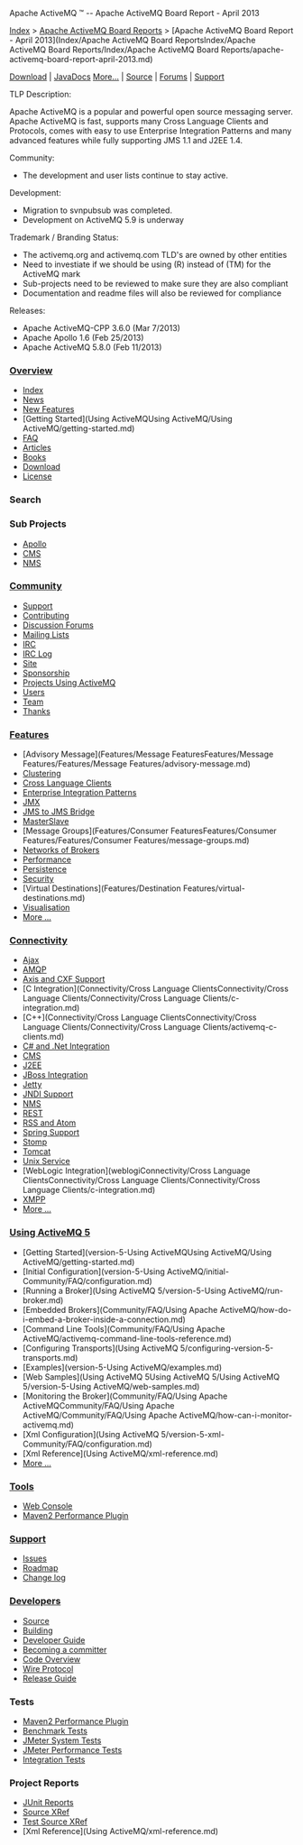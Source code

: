 Apache ActiveMQ ™ -- Apache ActiveMQ Board Report - April 2013 

[Index](index.html) > [Apache ActiveMQ Board Reports](apache-activemq-Developers/board-reports.md) > [Apache ActiveMQ Board Report - April 2013](Index/Apache ActiveMQ Board ReportsIndex/Apache ActiveMQ Board Reports/Index/Apache ActiveMQ Board Reports/apache-activemq-board-report-april-2013.md)

[Download](OverviewOverview/Overview/download.md) | [JavaDocs](http://activemq.apache.org/maven/5.11.0/apidocs/index.html) [More...](Overview/javadocs.md) | [Source](Developers/source.md) | [Forums](CommunityCommunity/Community/discussion-forums.md) | [Support](CommunityCommunity/Community/support.md)

TLP Description:

Apache ActiveMQ is a popular and powerful open source messaging server. Apache ActiveMQ is fast, supports many Cross Language Clients and Protocols, comes with easy to use Enterprise Integration Patterns and many advanced features while fully supporting JMS 1.1 and J2EE 1.4.

Community:

*   The development and user lists continue to stay active.

Development:

*   Migration to svnpubsub was completed.
*   Development on ActiveMQ 5.9 is underway

Trademark / Branding Status:

*   The activemq.org and activemq.com TLD's are owned by other entities
*   Need to investiate if we should be using (R) instead of (TM) for the ActiveMQ mark
*   Sub-projects need to be reviewed to make sure they are also compliant
*   Documentation and readme files will also be reviewed for compliance

Releases:

*   Apache ActiveMQ-CPP 3.6.0 (Mar 7/2013)
*   Apache Apollo 1.6 (Feb 25/2013)
*   Apache ActiveMQ 5.8.0 (Feb 11/2013)

### [Overview](overview.md)

*   [Index](index.html)
*   [News](Overview/news.md)
*   [New Features](Features/new-features.md)
*   [Getting Started](Using ActiveMQUsing ActiveMQ/Using ActiveMQ/getting-started.md)
*   [FAQ](CommunityCommunity/Community/faq.md)
*   [Articles](Community/articles.md)
*   [Books](CommunityCommunity/Community/books.md)
*   [Download](OverviewOverview/Overview/download.md)
*   [License](http://www.apache.org/licenses/)

### Search

    
  

### Sub Projects

*   [Apollo](http://activemq.apache.org/apollo "ActiveMQ Apollo")
*   [CMS](http://activemq.apache.org/cms/)
*   [NMS](http://activemq.apache.org/nms/ "NMS is the .Net Messaging API")

### [Community](community.md)

*   [Support](CommunityCommunity/Community/support.md)
*   [Contributing](CommunityCommunity/Community/contributing.md)
*   [Discussion Forums](CommunityCommunity/Community/discussion-forums.md)
*   [Mailing Lists](Community/mailing-lists.md)
*   [IRC](Site/Navigation/irc.md)
*   [IRC Log](http://servlet.uwyn.com/drone/log/hausbot/activemq)
*   [Site](site.md)
*   [Sponsorship](http://www.apache.org/foundationCommunity/sponsorship.md)
*   [Projects Using ActiveMQ](CommunityCommunity/Community/projects-using-activemq.md)
*   [Users](CommunityCommunity/Community/users.md)
*   [Team](CommunityCommunity/Community/team.md)
*   [Thanks](IndexIndex/Index/thanks.md)

### [Features](features.md)

*   [Advisory Message](Features/Message FeaturesFeatures/Message Features/Features/Message Features/advisory-message.md)
*   [Clustering](FeaturesFeatures/Features/clustering.md)
*   [Cross Language Clients](Connectivity/cross-language-clients.md)
*   [Enterprise Integration Patterns](Features/enterprise-integration-patterns.md)
*   [JMX](Features/jmx.md)
*   [JMS to JMS Bridge](ConnectivityConnectivity/Connectivity/jms-to-jms-bridge.md)
*   [MasterSlave](Features/ClusteringFeatures/Clustering/Features/Clustering/masterslave.md)
*   [Message Groups](Features/Consumer FeaturesFeatures/Consumer Features/Features/Consumer Features/message-groups.md)
*   [Networks of Brokers](Features/Clustering/networks-of-brokers.md)
*   [Performance](FeaturesFeatures/Features/performance.md)
*   [Persistence](Features/persistence.md)
*   [Security](FeaturesFeatures/Features/security.md)
*   [Virtual Destinations](Features/Destination Features/virtual-destinations.md)
*   [Visualisation](FeaturesFeatures/Features/visualisation.md)
*   [More ...](features.md)

### [Connectivity](connectivity.md)

*   [Ajax](Connectivity/ajax.md)
*   [AMQP](Connectivity/Protocols/amqp.md)
*   [Axis and CXF Support](axis-and-cxf-CommunityCommunity/Community/support.md)
*   [C Integration](Connectivity/Cross Language ClientsConnectivity/Cross Language Clients/Connectivity/Cross Language Clients/c-integration.md)
*   [C++](Connectivity/Cross Language ClientsConnectivity/Cross Language Clients/Connectivity/Cross Language Clients/activemq-c-clients.md)
*   [C# and .Net Integration](http://activemq.apache.org/nms/)
*   [CMS](http://activemq.apache.org/cms/)
*   [J2EE](Connectivity/Containers/j2ee.md)
*   [JBoss Integration](Connectivity/ContainersConnectivity/Containers/Connectivity/Containers/jboss-integration.md)
*   [Jetty](http://docs.codehaus.org/display/JETTY/Integrating+with+ActiveMQ)
*   [JNDI Support](Connectivity/Containers/jndi-Community/support.md)
*   [NMS](http://activemq.apache.org/nms/ "NMS is the .Net Messaging API")
*   [REST](Connectivity/ProtocolsConnectivity/Protocols/Connectivity/Protocols/rest.md)
*   [RSS and Atom](Connectivity/ProtocolsConnectivity/Protocols/Connectivity/Protocols/rss-and-atom.md)
*   [Spring Support](Connectivity/Containers/spring-Community/support.md)
*   [Stomp](Connectivity/Protocols/stomp.md)
*   [Tomcat](Connectivity/Containers/tomcat.md)
*   [Unix Service](Features/Unix/unix-service.md)
*   [WebLogic Integration](weblogiConnectivity/Cross Language ClientsConnectivity/Cross Language Clients/Connectivity/Cross Language Clients/c-integration.md)
*   [XMPP](Connectivity/Protocols/xmpp.md)
*   [More ...](connectivity.md)

### [Using ActiveMQ 5](using-activemq-5.md)

*   [Getting Started](version-5-Using ActiveMQUsing ActiveMQ/Using ActiveMQ/getting-started.md)
*   [Initial Configuration](version-5-Using ActiveMQ/initial-Community/FAQ/configuration.md)
*   [Running a Broker](Using ActiveMQ 5/version-5-Using ActiveMQ/run-broker.md)
*   [Embedded Brokers](Community/FAQ/Using Apache ActiveMQ/how-do-i-embed-a-broker-inside-a-connection.md)
*   [Command Line Tools](Community/FAQ/Using Apache ActiveMQ/activemq-command-line-tools-reference.md)
*   [Configuring Transports](Using ActiveMQ 5/configuring-version-5-transports.md)
*   [Examples](version-5-Using ActiveMQ/examples.md)
*   [Web Samples](Using ActiveMQ 5Using ActiveMQ 5/Using ActiveMQ 5/version-5-Using ActiveMQ/web-samples.md)
*   [Monitoring the Broker](Community/FAQ/Using Apache ActiveMQCommunity/FAQ/Using Apache ActiveMQ/Community/FAQ/Using Apache ActiveMQ/how-can-i-monitor-activemq.md)
*   [Xml Configuration](Using ActiveMQ 5/version-5-xml-Community/FAQ/configuration.md)
*   [Xml Reference](Using ActiveMQ/xml-reference.md)
*   [More ...](using-activemq-5.md)

### [Tools](tools.md)

*   [Web Console](ToolsTools/Tools/web-console.md)
*   [Maven2 Performance Plugin](Features/Performance/activemq-performance-module-users-manual.md)

### [Support](CommunityCommunity/Community/support.md)

*   [Issues](http://issues.apache.org/jira/browse/AMQ)
*   [Roadmap](http://issues.apache.org/activemq/browse/AMQ?report=com.atlassian.jira.plugin.system.project:roadmap-panel)
*   [Change log](http://issues.apache.org/activemq/browse/AMQ?report=com.atlassian.jira.plugin.system.project:changelog-panel)

### [Developers](developers.md)

*   [Source](Developers/source.md)
*   [Building](Developers/building.md)
*   [Developer Guide](DevelopersDevelopers/Developers/developer-guide.md)
*   [Becoming a committer](Developers/becoming-a-committer.md)
*   [Code Overview](code-overview.md)
*   [Wire Protocol](Developers/wire-protocol.md)
*   [Release Guide](DevelopersDevelopers/Developers/release-guide.md)

### Tests

*   [Maven2 Performance Plugin](Features/Performance/activemq-performance-module-users-manual.md)
*   [Benchmark Tests](Developers/benchmark-tests.md)
*   [JMeter System Tests](Developers/jmeter-system-tests.md)
*   [JMeter Performance Tests](Developers/jmeter-performance-tests.md)
*   [Integration Tests](Developers/integration-tests.md)

### Project Reports

*   [JUnit Reports](DevelopersDevelopers/Developers/junit-reports.md)
*   [Source XRef](Developers/source-xref.md)
*   [Test Source XRef](Developers/test-Developers/source-xref.md)
*   [Xml Reference](Using ActiveMQ/xml-reference.md)  
      
      
    
